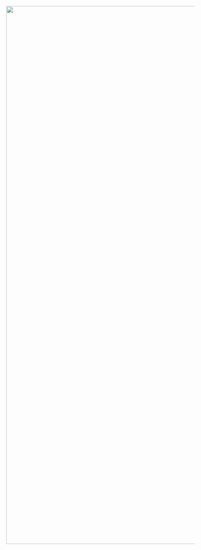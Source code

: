 <p align="center">
 <img width="1440px" src="https://user-images.githubusercontent.com/46334750/171048719-d7f1bc7c-c984-4f44-84cf-595fb58cfad2.png" align="center" alt="justinshaw.dev" />
</p>
